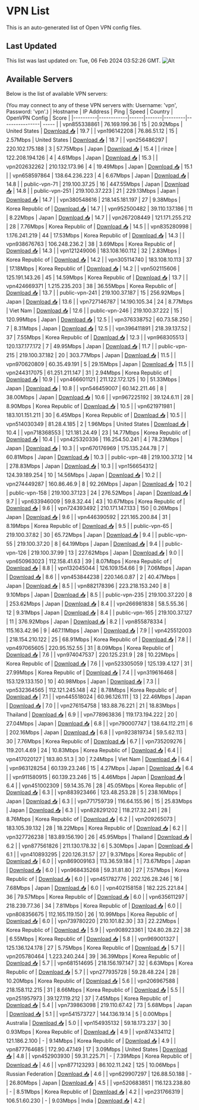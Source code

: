 # VPN List

This is an auto-generated list of Open VPN config files.

## Last Updated

This list was last updated on: Tue, 06 Feb 2024 03:52:26 GMT.
![Alt](https://repobeats.axiom.co/api/embed/186b98318ef1479477931607c1ad7d823f12451f.svg "Repobeats analytics image")

## Available Servers

Below is the list of available VPN servers:

(You may connect to any of these VPN servers with: Username: 'vpn', Password: 'vpn'.)
| Hostname | IP Address | Ping | Speed | Country | OpenVPN Config | Score |
|----------|------------|------|-------|---------|----------------| ----- |
| vpn855338861 | 76.169.199.36 | 15 | 20.92Mbps | United States | [Download 📥](./configs/server_0_US.ovpn) | 19.7 |
| vpn196142208 | 76.86.51.12 | 15 | 2.57Mbps | United States | [Download 📥](./configs/server_1_US.ovpn) | 18.7 |
| vpn256486297 | 220.102.175.188 | 3 | 57.75Mbps | Japan | [Download 📥](./configs/server_2_JP.ovpn) | 15.4 |
| rinze | 122.208.194.126 | 4 | 4.61Mbps | Japan | [Download 📥](./configs/server_3_JP.ovpn) | 15.3 |
| vpn202632262 | 210.132.173.96 | 4 | 19.49Mbps | Japan | [Download 📥](./configs/server_4_JP.ovpn) | 15.1 |
| vpn658597864 | 138.64.236.223 | 4 | 6.67Mbps | Japan | [Download 📥](./configs/server_5_JP.ovpn) | 14.8 |
| public-vpn-71 | 219.100.37.25 | 16 | 447.55Mbps | Japan | [Download 📥](./configs/server_6_JP.ovpn) | 14.8 |
| public-vpn-251 | 219.100.37.223 | 21 | 229.13Mbps | Japan | [Download 📥](./configs/server_7_JP.ovpn) | 14.7 |
| vpn380548616 | 218.145.181.197 | 27 | 9.38Mbps | Korea Republic of | [Download 📥](./configs/server_8_KR.ovpn) | 14.7 |
| vpn952500482 | 39.110.137.186 | 11 | 8.22Mbps | Japan | [Download 📥](./configs/server_9_JP.ovpn) | 14.7 |
| vpn267208449 | 121.171.255.212 | 28 | 7.76Mbps | Korea Republic of | [Download 📥](./configs/server_10_KR.ovpn) | 14.5 |
| vpn835280998 | 1.176.241.219 | 44 | 17.53Mbps | Korea Republic of | [Download 📥](./configs/server_11_KR.ovpn) | 14.3 |
| vpn938676763 | 106.248.236.2 | 38 | 3.69Mbps | Korea Republic of | [Download 📥](./configs/server_12_KR.ovpn) | 14.3 |
| vpn121249006 | 183.108.160.112 | 32 | 2.83Mbps | Korea Republic of | [Download 📥](./configs/server_13_KR.ovpn) | 14.2 |
| vpn305114740 | 183.108.10.113 | 37 | 17.18Mbps | Korea Republic of | [Download 📥](./configs/server_14_KR.ovpn) | 14.2 |
| vpn502115606 | 125.191.143.26 | 45 | 14.59Mbps | Korea Republic of | [Download 📥](./configs/server_15_KR.ovpn) | 13.7 |
| vpn424669371 | 1.215.235.203 | 38 | 36.55Mbps | Korea Republic of | [Download 📥](./configs/server_16_KR.ovpn) | 13.7 |
| public-vpn-241 | 219.100.37.187 | 15 | 256.92Mbps | Japan | [Download 📥](./configs/server_17_JP.ovpn) | 13.6 |
| vpn727146787 | 14.190.105.34 | 24 | 8.77Mbps | Viet Nam | [Download 📥](./configs/server_18_VN.ovpn) | 12.6 |
| public-vpn-246 | 219.100.37.222 | 15 | 120.99Mbps | Japan | [Download 📥](./configs/server_19_JP.ovpn) | 12.5 |
| vpn376338752 | 60.73.58.250 | 7 | 8.31Mbps | Japan | [Download 📥](./configs/server_20_JP.ovpn) | 12.5 |
| vpn396411891 | 218.39.137.52 | 37 | 7.55Mbps | Korea Republic of | [Download 📥](./configs/server_21_KR.ovpn) | 12.3 |
| vpn968305513 | 120.137.177.172 | 7 | 49.95Mbps | Japan | [Download 📥](./configs/server_22_JP.ovpn) | 11.7 |
| public-vpn-215 | 219.100.37.182 | 20 | 303.77Mbps | Japan | [Download 📥](./configs/server_23_JP.ovpn) | 11.5 |
| vpn970620809 | 60.35.49.191 | 5 | 29.15Mbps | Japan | [Download 📥](./configs/server_24_JP.ovpn) | 11.5 |
| vpn244317075 | 61.251.211.147 | 31 | 2.94Mbps | Korea Republic of | [Download 📥](./configs/server_25_KR.ovpn) | 10.9 |
| vpn466601121 | 211.122.172.125 | 10 | 51.33Mbps | Japan | [Download 📥](./configs/server_26_JP.ovpn) | 10.8 |
| vpn546459007 | 60.142.211.46 | 8 | 38.00Mbps | Japan | [Download 📥](./configs/server_27_JP.ovpn) | 10.6 |
| vpn967225192 | 39.124.6.11 | 28 | 8.90Mbps | Korea Republic of | [Download 📥](./configs/server_28_KR.ovpn) | 10.5 |
| vpn621971981 | 183.101.151.211 | 30 | 6.45Mbps | Korea Republic of | [Download 📥](./configs/server_29_KR.ovpn) | 10.5 |
| vpn514030349 | 81.28.4.185 | 2 | 1.96Mbps | United States | [Download 📥](./configs/server_30_US.ovpn) | 10.4 |
| vpn718368553 | 121.181.24.49 | 23 | 14.77Mbps | Korea Republic of | [Download 📥](./configs/server_31_KR.ovpn) | 10.4 |
| vpn425320336 | 116.254.50.241 | 4 | 78.23Mbps | Japan | [Download 📥](./configs/server_32_JP.ovpn) | 10.3 |
| vpn670176969 | 175.135.244.78 | 7 | 60.81Mbps | Japan | [Download 📥](./configs/server_33_JP.ovpn) | 10.3 |
| public-vpn-48 | 219.100.37.12 | 14 | 278.83Mbps | Japan | [Download 📥](./configs/server_34_JP.ovpn) | 10.3 |
| vpn156654312 | 124.39.189.254 | 10 | 14.56Mbps | Japan | [Download 📥](./configs/server_35_JP.ovpn) | 10.2 |
| vpn274449287 | 160.86.46.9 | 8 | 92.26Mbps | Japan | [Download 📥](./configs/server_36_JP.ovpn) | 10.2 |
| public-vpn-158 | 219.100.37.123 | 24 | 276.52Mbps | Japan | [Download 📥](./configs/server_37_JP.ovpn) | 9.7 |
| vpn633946009 | 59.8.32.44 | 43 | 10.67Mbps | Korea Republic of | [Download 📥](./configs/server_38_KR.ovpn) | 9.6 |
| vpn724393492 | 210.171.147.133 | 150 | 0.26Mbps | Japan | [Download 📥](./configs/server_39_JP.ovpn) | 9.6 |
| vpn446390592 | 221.165.200.84 | 31 | 8.19Mbps | Korea Republic of | [Download 📥](./configs/server_40_KR.ovpn) | 9.5 |
| public-vpn-65 | 219.100.37.82 | 30 | 65.72Mbps | Japan | [Download 📥](./configs/server_41_JP.ovpn) | 9.4 |
| public-vpn-55 | 219.100.37.20 | 8 | 64.19Mbps | Japan | [Download 📥](./configs/server_42_JP.ovpn) | 9.4 |
| public-vpn-126 | 219.100.37.99 | 13 | 227.62Mbps | Japan | [Download 📥](./configs/server_43_JP.ovpn) | 9.0 |
| vpn650963023 | 112.158.41.63 | 39 | 8.07Mbps | Korea Republic of | [Download 📥](./configs/server_44_KR.ovpn) | 8.8 |
| vpn132045044 | 126.109.154.66 | 9 | 7.06Mbps | Japan | [Download 📥](./configs/server_45_JP.ovpn) | 8.6 |
| vpn453844238 | 220.146.0.87 | 2 | 40.47Mbps | Japan | [Download 📥](./configs/server_46_JP.ovpn) | 8.5 |
| vpn882178396 | 223.218.153.240 | 8 | 9.10Mbps | Japan | [Download 📥](./configs/server_47_JP.ovpn) | 8.5 |
| public-vpn-235 | 219.100.37.220 | 8 | 253.62Mbps | Japan | [Download 📥](./configs/server_48_JP.ovpn) | 8.4 |
| vpn266981838 | 58.5.55.36 | 12 | 9.31Mbps | Japan | [Download 📥](./configs/server_49_JP.ovpn) | 8.4 |
| public-vpn-165 | 219.100.37.127 | 11 | 376.92Mbps | Japan | [Download 📥](./configs/server_50_JP.ovpn) | 8.2 |
| vpn855878334 | 115.163.42.96 | 9 | 467.11Mbps | Japan | [Download 📥](./configs/server_51_JP.ovpn) | 7.9 |
| vpn425512003 | 218.154.210.122 | 25 | 68.91Mbps | Korea Republic of | [Download 📥](./configs/server_52_KR.ovpn) | 7.8 |
| vpn497065605 | 220.95.152.55 | 31 | 8.09Mbps | Korea Republic of | [Download 📥](./configs/server_53_KR.ovpn) | 7.6 |
| vpn974047537 | 220.125.231.9 | 28 | 10.22Mbps | Korea Republic of | [Download 📥](./configs/server_54_KR.ovpn) | 7.6 |
| vpn523305059 | 125.139.4.127 | 31 | 27.99Mbps | Korea Republic of | [Download 📥](./configs/server_55_KR.ovpn) | 7.4 |
| vpn319616468 | 153.129.133.150 | 10 | 40.98Mbps | Japan | [Download 📥](./configs/server_56_JP.ovpn) | 7.3 |
| vpn532364565 | 112.121.245.148 | 42 | 8.78Mbps | Korea Republic of | [Download 📥](./configs/server_57_KR.ovpn) | 7.1 |
| vpn445518024 | 60.96.126.111 | 13 | 22.46Mbps | Japan | [Download 📥](./configs/server_58_JP.ovpn) | 7.0 |
| vpn276154758 | 183.88.76.221 | 21 | 18.83Mbps | Thailand | [Download 📥](./configs/server_59_TH.ovpn) | 6.9 |
| vpn778963836 | 119.173.194.222 | 20 | 27.04Mbps | Japan | [Download 📥](./configs/server_60_JP.ovpn) | 6.8 |
| vpn790007747 | 138.64.112.211 | 6 | 202.16Mbps | Japan | [Download 📥](./configs/server_61_JP.ovpn) | 6.8 |
| vpn923819734 | 59.5.62.113 | 30 | 7.76Mbps | Korea Republic of | [Download 📥](./configs/server_62_KR.ovpn) | 6.7 |
| vpn735209276 | 119.201.4.69 | 24 | 10.83Mbps | Korea Republic of | [Download 📥](./configs/server_63_KR.ovpn) | 6.4 |
| vpn417020127 | 183.80.51.3 | 30 | 7.24Mbps | Viet Nam | [Download 📥](./configs/server_64_VN.ovpn) | 6.4 |
| vpn963128254 | 60.139.23.246 | 15 | 4.27Mbps | Japan | [Download 📥](./configs/server_65_JP.ovpn) | 6.4 |
| vpn911580915 | 60.139.23.246 | 15 | 4.46Mbps | Japan | [Download 📥](./configs/server_66_JP.ovpn) | 6.4 |
| vpn451002309 | 59.14.35.76 | 28 | 45.05Mbps | Korea Republic of | [Download 📥](./configs/server_67_KR.ovpn) | 6.3 |
| vpn883923466 | 123.48.253.28 | 5 | 238.16Mbps | Japan | [Download 📥](./configs/server_68_JP.ovpn) | 6.3 |
| vpn771759739 | 116.64.155.96 | 15 | 25.83Mbps | Japan | [Download 📥](./configs/server_69_JP.ovpn) | 6.3 |
| vpn828291202 | 118.217.32.241 | 28 | 8.76Mbps | Korea Republic of | [Download 📥](./configs/server_70_KR.ovpn) | 6.2 |
| vpn209265073 | 183.105.39.132 | 28 | 18.22Mbps | Korea Republic of | [Download 📥](./configs/server_71_KR.ovpn) | 6.2 |
| vpn327726238 | 183.89.156.190 | 26 | 45.95Mbps | Thailand | [Download 📥](./configs/server_72_TH.ovpn) | 6.2 |
| vpn877561826 | 211.130.178.32 | 6 | 5.30Mbps | Japan | [Download 📥](./configs/server_73_JP.ovpn) | 6.1 |
| vpn410893295 | 220.126.31.57 | 27 | 9.37Mbps | Korea Republic of | [Download 📥](./configs/server_74_KR.ovpn) | 6.0 |
| vpn869009163 | 113.36.59.184 | 1 | 73.67Mbps | Japan | [Download 📥](./configs/server_75_JP.ovpn) | 6.0 |
| vpn968435268 | 59.31.81.80 | 27 | 7.57Mbps | Korea Republic of | [Download 📥](./configs/server_76_KR.ovpn) | 6.0 |
| vpn451782776 | 202.126.28.246 | 16 | 7.68Mbps | Japan | [Download 📥](./configs/server_77_JP.ovpn) | 6.0 |
| vpn402158158 | 182.225.221.84 | 36 | 79.57Mbps | Korea Republic of | [Download 📥](./configs/server_78_KR.ovpn) | 6.0 |
| vpn635611297 | 218.239.77.36 | 34 | 7.81Mbps | Korea Republic of | [Download 📥](./configs/server_79_KR.ovpn) | 6.0 |
| vpn808356675 | 112.165.119.150 | 26 | 10.99Mbps | Korea Republic of | [Download 📥](./configs/server_80_KR.ovpn) | 6.0 |
| vpn739780220 | 210.101.82.30 | 33 | 22.22Mbps | Korea Republic of | [Download 📥](./configs/server_81_KR.ovpn) | 5.9 |
| vpn908923361 | 124.80.28.22 | 38 | 6.55Mbps | Korea Republic of | [Download 📥](./configs/server_82_KR.ovpn) | 5.8 |
| vpn969001327 | 125.136.124.178 | 27 | 5.75Mbps | Korea Republic of | [Download 📥](./configs/server_83_KR.ovpn) | 5.7 |
| vpn205780464 | 1.223.240.244 | 39 | 36.39Mbps | Korea Republic of | [Download 📥](./configs/server_84_KR.ovpn) | 5.7 |
| vpn681514695 | 218.156.197.147 | 32 | 6.63Mbps | Korea Republic of | [Download 📥](./configs/server_85_KR.ovpn) | 5.7 |
| vpn277935728 | 59.28.48.224 | 28 | 10.20Mbps | Korea Republic of | [Download 📥](./configs/server_86_KR.ovpn) | 5.6 |
| vpn206967588 | 218.158.112.215 | 31 | 8.66Mbps | Korea Republic of | [Download 📥](./configs/server_87_KR.ovpn) | 5.5 |
| vpn251957973 | 39.127.119.212 | 37 | 7.45Mbps | Korea Republic of | [Download 📥](./configs/server_88_KR.ovpn) | 5.4 |
| vpn739863098 | 219.110.67.42 | 73 | 5.68Mbps | Japan | [Download 📥](./configs/server_89_JP.ovpn) | 5.1 |
| vpn541573727 | 144.136.19.14 | 5 | 0.00Mbps | Australia | [Download 📥](./configs/server_90_AU.ovpn) | 5.0 |
| vpn154935132 | 59.18.173.237 | 30 | 0.93Mbps | Korea Republic of | [Download 📥](./configs/server_91_KR.ovpn) | 4.9 |
| vpn874334112 | 121.186.2.100 | - | 9.14Mbps | Korea Republic of | [Download 📥](./configs/server_92_KR.ovpn) | 4.9 |
| vpn877764685 | 172.90.47.149 | 17 | 3.09Mbps | United States | [Download 📥](./configs/server_93_US.ovpn) | 4.8 |
| vpn452903930 | 59.31.225.71 | - | 7.39Mbps | Korea Republic of | [Download 📥](./configs/server_94_KR.ovpn) | 4.6 |
| vpn877123293 | 86.102.11.242 | 125 | 10.06Mbps | Russian Federation | [Download 📥](./configs/server_95_RU.ovpn) | 4.6 |
| vpn629907297 | 126.88.50.188 | - | 26.80Mbps | Japan | [Download 📥](./configs/server_96_JP.ovpn) | 4.5 |
| vpn520683851 | 116.123.238.80 | - | 8.51Mbps | Korea Republic of | [Download 📥](./configs/server_97_KR.ovpn) | 4.2 |
| vpn231766319 | 106.51.60.230 | - | 9.03Mbps | India | [Download 📥](./configs/server_98_IN.ovpn) | 4.2 |
